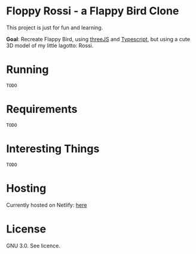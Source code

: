 # Floppy Rossi - a Flappy Bird Clone

This project is just for fun and learning. 

**Goal**: Recreate Flappy Bird, using [threeJS](threejs.org) and [Typescript](https://www.typescriptlang.org/), but using a cute 3D model of my little lagotto: Rossi. 


# Running 

`TODO`

# Requirements 

`TODO`

# Interesting Things

`TODO`

# Hosting

Currently hosted on Netlify: [here](https://laughing-bose-6ff070.netlify.app/) 

# License

GNU 3.0. See licence. 
